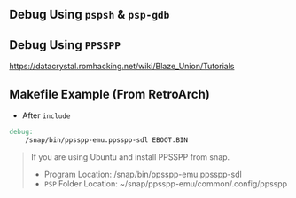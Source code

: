 ## Debug Using `pspsh` & `psp-gdb`

## Debug Using `PPSSPP`
https://datacrystal.romhacking.net/wiki/Blaze_Union/Tutorials

## Makefile Example (From RetroArch)
+ After `include`
```Makefile
debug:
    /snap/bin/ppsspp-emu.ppsspp-sdl EBOOT.BIN
```

> If you are using Ubuntu and install PPSSPP from snap.
> + Program Location: /snap/bin/ppsspp-emu.ppsspp-sdl
> + `PSP` Folder Location: ~/snap/ppsspp-emu/common/.config/ppsspp